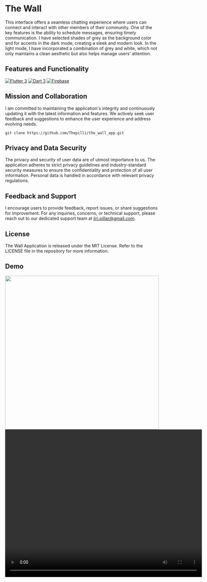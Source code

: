 # The Wall

This interface offers a seamless chatting experience where users can connect and interact with other members of their community. One of the key features is the ability to schedule messages, ensuring timely communication. I have selected shades of grey as the background color and for accents in the dark mode, creating a sleek and modern look. In the light mode, I have incorporated a combination of grey and white, which not only maintains a clean aesthetic but also helps manage users' attention.

## Features and Functionality

[![Flutter 3](https://img.shields.io/badge/Flutter-3.10-02569b.svg?style=flat-square&logo=flutter&logoColor=13b9fd)](https://flutter.dev/)
[![Dart 3](https://img.shields.io/badge/Dart-3.0-0175c2.svg?style=flat-square&logo=dart&logoColor=13b9fd)](https://dart.dev/)
[![Firebase](https://img.shields.io/badge/Firebase--ffcc30.svg?style=flat-square&logo=firebase)](https://firebase.google.com/)

## Mission and Collaboration

I am committed to maintaining the application's integrity and continuously updating it with the latest information and features. We actively seek user feedback and suggestions to enhance the user experience and address evolving needs.

```
git clone https://github.com/Thepilli/the_wall_app.git
```

## Privacy and Data Security

The privacy and security of user data are of utmost importance to us. The application adheres to strict privacy guidelines and industry-standard security measures to ensure the confidentiality and protection of all user information. Personal data is handled in accordance with relevant privacy regulations.

## Feedback and Support

I encourage users to provide feedback, report issues, or share suggestions for improvement. For any inquiries, concerns, or technical support, please reach out to our dedicated support team at jiri.pillar@gmail.com.

## License

The Wall Application is released under the MIT License. Refer to the LICENSE file in the repository for more information.

## Demo

<img src="https://firebasestorage.googleapis.com/v0/b/my-api-endpoint.appspot.com/o/the_wall.jpg?alt=media&token=27787193-e8a6-485b-833e-72d4b218e385" height="500"  />


<video width="640" height="480" controls>
  <source src="https://firebasestorage.googleapis.com/v0/b/my-api-endpoint.appspot.com/o/the_wall.mp4?alt=media&token=bb9cd8e9-e704-4b33-89bc-c51e34fe183c" type="video/mp4">
  Your browser does not support the video tag.
</video>
